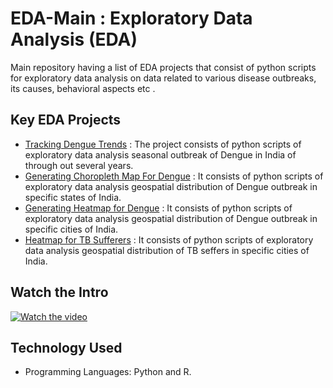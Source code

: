 # EDA-Main : Exploratory Data Analysis  (EDA)
Main repository having a list of EDA projects that consist of python scripts for exploratory data analysis on data related to various disease outbreaks, its causes, behavioral aspects etc .

## Key EDA Projects
- [Tracking Dengue Trends](https://github.com/fromsantanu/Project1-EDA-Dengue-Trend)  : The project consists of python scripts of exploratory data analysis seasonal outbreak of Dengue in India of through out several years.
- [Generating Choropleth Map For Dengue](https://github.com/fromsantanu/Project2-EDA-Dengue-Outbreak-ChoroplethMap)  : It consists of python scripts of exploratory data analysis geospatial distribution of Dengue outbreak in specific states of India.
- [Generating Heatmap for Dengue](https://github.com/fromsantanu/Project3-EDA-Dengue-Outbreak-Heatmap)  : It consists of python scripts of exploratory data analysis geospatial distribution of Dengue outbreak in specific cities of India.
- [Heatmap for TB Sufferers](https://github.com/fromsantanu/Project4-EDA-HeatMap-TB-Sufferers-In-India)  : It consists of python scripts of exploratory data analysis geospatial distribution of TB seffers in specific cities of India.

## Watch the Intro 
[![Watch the video](https://img.youtube.com/vi/tbd/hqdefault.jpg)](https://www.youtube.com/watch?v=tbd)

## Technology Used
- Programming Languages: Python and R.
